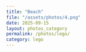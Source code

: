 ```yaml
---
title: "Beach"
file: "/assets/photos/4.png"
date: 2025-09-15
layout: photos_category
permalink: /photos/lego/
category: lego
---
```


